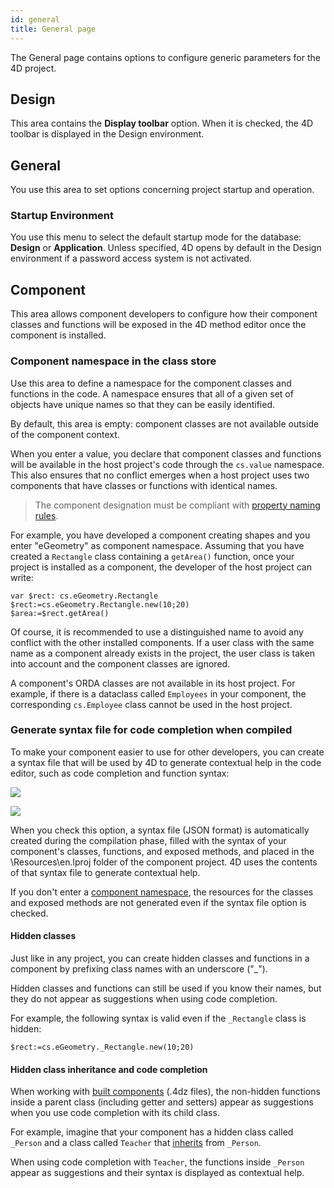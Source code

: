 ```yaml
---
id: general
title: General page
---
```


The General page contains options to configure generic parameters for the 4D project.

## Design  

This area contains the **Display toolbar** option. When it is checked, the 4D toolbar is displayed in the Design environment. 

## General

You use this area to set options concerning project startup and operation.

### Startup Environment  

You use this menu to select the default startup mode for the database: **Design** or **Application**. Unless specified, 4D opens by default in the Design environment if a password access system is not activated. 
## Component

This area allows component developers to configure how their component classes and functions will be exposed in the 4D method editor once the component is installed.

### Component namespace in the class store

Use this area to define a namespace for the component classes and functions in the code. A namespace ensures that all of a given set of objects have unique names so that they can be easily identified.

By default, this area is empty: component classes are not available outside of the component context. 

When you enter a value, you declare that component classes and functions will be available in the host project's code through the `cs.value` namespace. This also ensures that no conflict emerges when a host project uses two components that have classes or functions with identical names.

> The component designation must be compliant with [property naming rules](Concepts/identifiers.md#object-properties).

For example, you have developed a component creating shapes and you enter "eGeometry" as component namespace. Assuming that you have created a `Rectangle` class containing a `getArea()` function, once your project is installed as a component, the developer of the host project can write:

```4d
var $rect: cs.eGeometry.Rectangle 
$rect:=cs.eGeometry.Rectangle.new(10;20)
$area:=$rect.getArea()
```

Of course, it is recommended to use a distinguished name to avoid any conflict with the other installed components. If a user class with the same name as a component already exists in the project, the user class is taken into account and the component classes are ignored.

A component's ORDA classes are not available in its host project. For example, if there is a dataclass called `Employees` in your component, the corresponding `cs.Employee` class cannot be used in the host project.  

### Generate syntax file for code completion when compiled

To make your component easier to use for other developers, you can create a syntax file that will be used by 4D to generate contextual help in the code editor, such as code completion and function syntax:

![](assets/en/settings/syntax-code-completion-1.png)

![](assets/en/settings/syntax-code-completion-2.png)

When you check this option, a syntax file (JSON format) is automatically created during the compilation phase, filled with the syntax of your component's classes, functions, and exposed methods, and placed in the \Resources\en.lproj folder of the component project. 4D uses the contents of that syntax file to generate contextual help. 

If you don't enter a [component namespace](#component-namespace-in-the-class-store), the resources for the classes and exposed methods are not generated even if the syntax file option is checked.

#### Hidden classes

Just like in any project, you can create hidden classes and functions in a component by prefixing class names with an underscore ("_").

Hidden classes and functions can still be used if you know their names, but they do not appear as suggestions when using code completion.

For example, the following syntax is valid even if the `_Rectangle` class is hidden: 

```4d
$rect:=cs.eGeometry._Rectangle.new(10;20)
```

#### Hidden class inheritance and code completion 

When working with [built components](../Desktop/building.md#build-component) (.4dz files), the non-hidden functions inside a parent class (including getter and setters) appear as suggestions when you use code completion with its child class.

For example, imagine that your component has a hidden class called `_Person` and a class called `Teacher` that [inherits](../Concepts/classes.md#inheritance) from `_Person`.

When using code completion with `Teacher`, the functions inside `_Person` appear as suggestions and their syntax is displayed as contextual help.